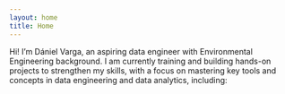 ```yaml
---
layout: home
title: Home
---
```


Hi! I’m Dániel Varga, an aspiring data engineer with Environmental Engineering background. I am currently training and building hands-on projects to strengthen my skills, with a focus on mastering key tools and concepts in data engineering and data analytics, including: